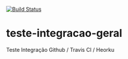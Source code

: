 [![Build Status](https://travis-ci.org/alansvieceli/teste-integracao-geral.svg?branch=master)](https://travis-ci.org/alansvieceli/teste-integracao-geral)

# teste-integracao-geral
Teste Integração Github / Travis CI / Heorku
